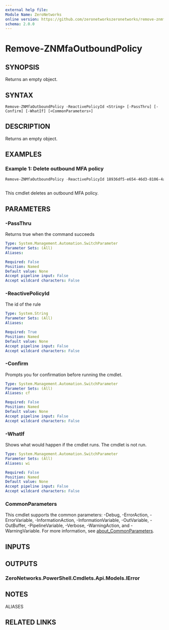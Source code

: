 ```yaml
---
external help file:
Module Name: ZeroNetworks
online version: https://github.com/zeronetworkszeronetworks/remove-znmfaoutboundpolicy
schema: 2.0.0
---
```


# Remove-ZNMfaOutboundPolicy

## SYNOPSIS
Returns an empty object.

## SYNTAX

```
Remove-ZNMfaOutboundPolicy -ReactivePolicyId <String> [-PassThru] [-Confirm] [-WhatIf] [<CommonParameters>]
```

## DESCRIPTION
Returns an empty object.

## EXAMPLES

### Example 1: Delete outbound MFA policy
```powershell
Remove-ZNMfaOutboundPolicy -ReactivePolicyId 18936df5-e654-46d3-8106-4af3e59e9fff
```

```output

```

This cmdlet deletes an outbound MFA policy.

## PARAMETERS

### -PassThru
Returns true when the command succeeds

```yaml
Type: System.Management.Automation.SwitchParameter
Parameter Sets: (All)
Aliases:

Required: False
Position: Named
Default value: None
Accept pipeline input: False
Accept wildcard characters: False
```

### -ReactivePolicyId
The id of the rule

```yaml
Type: System.String
Parameter Sets: (All)
Aliases:

Required: True
Position: Named
Default value: None
Accept pipeline input: False
Accept wildcard characters: False
```

### -Confirm
Prompts you for confirmation before running the cmdlet.

```yaml
Type: System.Management.Automation.SwitchParameter
Parameter Sets: (All)
Aliases: cf

Required: False
Position: Named
Default value: None
Accept pipeline input: False
Accept wildcard characters: False
```

### -WhatIf
Shows what would happen if the cmdlet runs.
The cmdlet is not run.

```yaml
Type: System.Management.Automation.SwitchParameter
Parameter Sets: (All)
Aliases: wi

Required: False
Position: Named
Default value: None
Accept pipeline input: False
Accept wildcard characters: False
```

### CommonParameters
This cmdlet supports the common parameters: -Debug, -ErrorAction, -ErrorVariable, -InformationAction, -InformationVariable, -OutVariable, -OutBuffer, -PipelineVariable, -Verbose, -WarningAction, and -WarningVariable. For more information, see [about_CommonParameters](http://go.microsoft.com/fwlink/?LinkID=113216).

## INPUTS

## OUTPUTS

### ZeroNetworks.PowerShell.Cmdlets.Api.Models.IError

## NOTES

ALIASES

## RELATED LINKS

